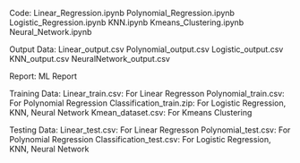 Code:
Linear_Regression.ipynb
Polynomial_Regression.ipynb
Logistic_Regression.ipynb
KNN.ipynb
Kmeans_Clustering.ipynb
Neural_Network.ipynb


Output Data:
Linear_output.csv
Polynomial_output.csv
Logistic_output.csv
KNN_output.csv
NeuralNetwork_output.csv


Report: ML Report


Training Data:
Linear_train.csv: For Linear Regresson
Polynomial_train.csv: For Polynomial Regression
Classification_train.zip: For Logistic Regression, KNN, Neural Network
Kmean_dataset.csv: For Kmeans Clustering


Testing Data:
Linear_test.csv: For Linear Regresson
Polynomial_test.csv: For Polynomial Regression
Classification_test.csv: For Logistic Regression, KNN, Neural Network

